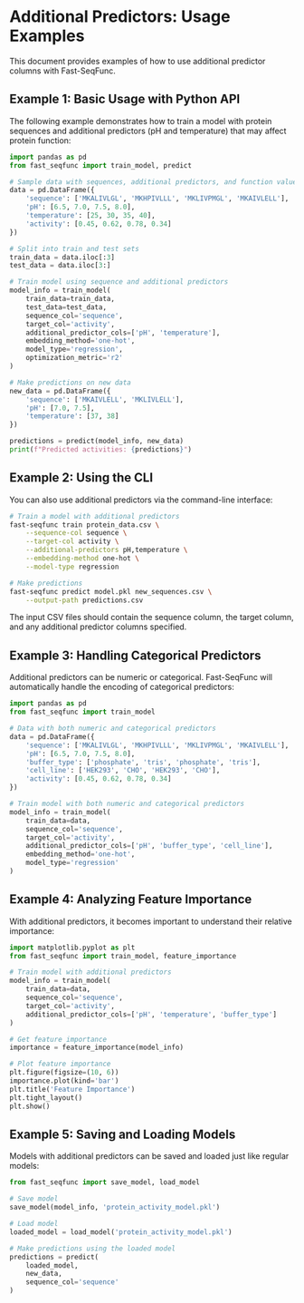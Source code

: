 # Additional Predictors: Usage Examples

This document provides examples of how to use additional predictor columns with Fast-SeqFunc.

## Example 1: Basic Usage with Python API

The following example demonstrates how to train a model with protein sequences and additional predictors (pH and temperature) that may affect protein function:

```python
import pandas as pd
from fast_seqfunc import train_model, predict

# Sample data with sequences, additional predictors, and function values
data = pd.DataFrame({
    'sequence': ['MKALIVLGL', 'MKHPIVLLL', 'MKLIVPMGL', 'MKAIVLELL'],
    'pH': [6.5, 7.0, 7.5, 8.0],
    'temperature': [25, 30, 35, 40],
    'activity': [0.45, 0.62, 0.78, 0.34]
})

# Split into train and test sets
train_data = data.iloc[:3]
test_data = data.iloc[3:]

# Train model using sequence and additional predictors
model_info = train_model(
    train_data=train_data,
    test_data=test_data,
    sequence_col='sequence',
    target_col='activity',
    additional_predictor_cols=['pH', 'temperature'],
    embedding_method='one-hot',
    model_type='regression',
    optimization_metric='r2'
)

# Make predictions on new data
new_data = pd.DataFrame({
    'sequence': ['MKAIVLELL', 'MKLIVLELL'],
    'pH': [7.0, 7.5],
    'temperature': [37, 38]
})

predictions = predict(model_info, new_data)
print(f"Predicted activities: {predictions}")
```

## Example 2: Using the CLI

You can also use additional predictors via the command-line interface:

```bash
# Train a model with additional predictors
fast-seqfunc train protein_data.csv \
    --sequence-col sequence \
    --target-col activity \
    --additional-predictors pH,temperature \
    --embedding-method one-hot \
    --model-type regression

# Make predictions
fast-seqfunc predict model.pkl new_sequences.csv \
    --output-path predictions.csv
```

The input CSV files should contain the sequence column, the target column, and any additional predictor columns specified.

## Example 3: Handling Categorical Predictors

Additional predictors can be numeric or categorical. Fast-SeqFunc will automatically handle the encoding of categorical predictors:

```python
import pandas as pd
from fast_seqfunc import train_model

# Data with both numeric and categorical predictors
data = pd.DataFrame({
    'sequence': ['MKALIVLGL', 'MKHPIVLLL', 'MKLIVPMGL', 'MKAIVLELL'],
    'pH': [6.5, 7.0, 7.5, 8.0],
    'buffer_type': ['phosphate', 'tris', 'phosphate', 'tris'],
    'cell_line': ['HEK293', 'CHO', 'HEK293', 'CHO'],
    'activity': [0.45, 0.62, 0.78, 0.34]
})

# Train model with both numeric and categorical predictors
model_info = train_model(
    train_data=data,
    sequence_col='sequence',
    target_col='activity',
    additional_predictor_cols=['pH', 'buffer_type', 'cell_line'],
    embedding_method='one-hot',
    model_type='regression'
)
```

## Example 4: Analyzing Feature Importance

With additional predictors, it becomes important to understand their relative importance:

```python
import matplotlib.pyplot as plt
from fast_seqfunc import train_model, feature_importance

# Train model with additional predictors
model_info = train_model(
    train_data=data,
    sequence_col='sequence',
    target_col='activity',
    additional_predictor_cols=['pH', 'temperature', 'buffer_type']
)

# Get feature importance
importance = feature_importance(model_info)

# Plot feature importance
plt.figure(figsize=(10, 6))
importance.plot(kind='bar')
plt.title('Feature Importance')
plt.tight_layout()
plt.show()
```

## Example 5: Saving and Loading Models

Models with additional predictors can be saved and loaded just like regular models:

```python
from fast_seqfunc import save_model, load_model

# Save model
save_model(model_info, 'protein_activity_model.pkl')

# Load model
loaded_model = load_model('protein_activity_model.pkl')

# Make predictions using the loaded model
predictions = predict(
    loaded_model,
    new_data,
    sequence_col='sequence'
)
```
